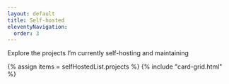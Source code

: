 ```yaml
---
layout: default
title: Self-hosted
eleventyNavigation:
  order: 3
---
```

Explore the projects I’m currently self-hosting and maintaining

{% assign items = selfHostedList.projects %}
{% include "card-grid.html" %}